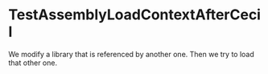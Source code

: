 # TestAssemblyLoadContextAfterCecil
We modify a library that is referenced by another one. Then we try to load that other one.
